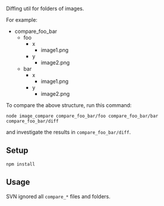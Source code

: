 Diffing util for folders of images.

For example:
 * compare_foo_bar
   * foo
     * x
       * image1.png
     * y
       * image2.png
   * bar
     * x
       * image1.png
     * y
       * image2.png

To compare the above structure, run this command:
```
node image_compare compare_foo_bar/foo compare_foo_bar/bar compare_foo_bar/diff
```
and investigate the results in `compare_foo_bar/diff`.

## Setup
```
npm install
```

## Usage

SVN ignored all `compare_*` files and folders.

